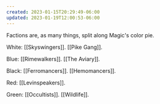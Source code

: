 ```yaml
---
created: 2023-01-15T20:29:49-06:00
updated: 2023-01-19T12:00:53-06:00
---
```

Factions are, as many things, split along Magic's color pie.

White:
[[Skyswingers]]. 
[[Pike Gang]]. 

Blue:
[[Rimewalkers]]. 
[[The Aviary]]. 

Black:
[[Ferromancers]].
[[Hemomancers]].

Red:
[[Levinspeakers]].

Green:
[[Occultists]].
[[Wildlife]].